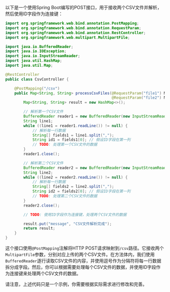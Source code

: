 以下是一个使用Spring Boot编写的POST接口，用于接收两个CSV文件并解析，然后使用ID字段作为连接键：

```java
import org.springframework.web.bind.annotation.PostMapping;
import org.springframework.web.bind.annotation.RequestParam;
import org.springframework.web.bind.annotation.RestController;
import org.springframework.web.multipart.MultipartFile;

import java.io.BufferedReader;
import java.io.IOException;
import java.io.InputStreamReader;
import java.util.HashMap;
import java.util.Map;

@RestController
public class CsvController {

    @PostMapping("/csv")
    public Map<String, String> processCsvFiles(@RequestParam("file1") MultipartFile file1,
                                               @RequestParam("file2") MultipartFile file2) throws IOException {
        Map<String, String> result = new HashMap<>();

        // 解析第一个CSV文件
        BufferedReader reader1 = new BufferedReader(new InputStreamReader(file1.getInputStream()));
        String line1;
        while ((line1 = reader1.readLine()) != null) {
            // 解析每一行数据
            String[] fields1 = line1.split(",");
            String id1 = fields1[0]; // 假设ID字段在第一列
            // TODO: 处理第一个CSV文件的数据
        }
        reader1.close();

        // 解析第二个CSV文件
        BufferedReader reader2 = new BufferedReader(new InputStreamReader(file2.getInputStream()));
        String line2;
        while ((line2 = reader2.readLine()) != null) {
            // 解析每一行数据
            String[] fields2 = line2.split(",");
            String id2 = fields2[0]; // 假设ID字段在第一列
            // TODO: 处理第二个CSV文件的数据
        }
        reader2.close();

        // TODO: 使用ID字段作为连接键，处理两个CSV文件的数据

        result.put("message", "CSV文件解析完成");
        return result;
    }
}
```

这个接口使用`@PostMapping`注解将HTTP POST请求映射到`/csv`路径。它接收两个`MultipartFile`参数，分别对应上传的两个CSV文件。在方法体内，我们使用`BufferedReader`逐行读取CSV文件的内容，并使用逗号作为分隔符将每一行数据拆分成字段。然后，你可以根据需要处理每个CSV文件的数据，并使用ID字段作为连接键来处理两个CSV文件的数据。

请注意，上述代码只是一个示例，你需要根据实际需求进行修改和完善。